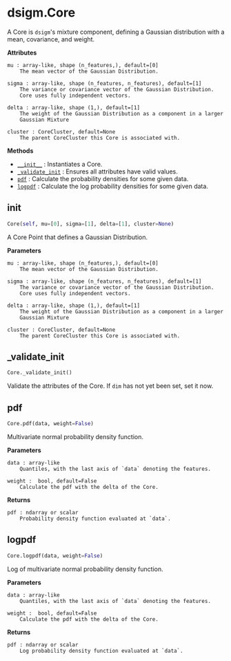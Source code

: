 # dsigm.Core

A Core is `dsigm`'s mixture component, defining a Gaussian distribution with a mean, covariance, and weight.

**Attributes**
```
mu : array-like, shape (n_features,), default=[0]
	The mean vector of the Gaussian Distribution.

sigma : array-like, shape (n_features, n_features), default=[1]
	The variance or covariance vector of the Gaussian Distribution.
	Core uses fully independent vectors.

delta : array-like, shape (1,), default=[1]
	The weight of the Gaussian Distribution as a component in a larger
	Gaussian Mixture

cluster : CoreCluster, default=None
	The parent CoreCluster this Core is associated with.
```

**Methods**
- [`__init__`](https://github.com/paradoxysm/dsigm/blob/0.3.1/doc/pydoc/Core.md#__init__) : Instantiates a Core.
- [`_validate_init`](https://github.com/paradoxysm/dsigm/blob/0.3.1/doc/pydoc/Core.md#_validate_init) : Ensures all attributes have valid values.
- [`pdf`](https://github.com/paradoxysm/dsigm/blob/0.3.1/doc/pydoc/Core.md#pdf) : Calculate the probability densities for some given data.
- [`logpdf`](https://github.com/paradoxysm/dsigm/blob/0.3.1/doc/pydoc/Core.md#logpdf) : Calculate the log probability densities for some given data.

## __init__
```python
Core(self, mu=[0], sigma=[1], delta=[1], cluster=None)
```

A Core Point that defines a Gaussian Distribution.

**Parameters**
```
mu : array-like, shape (n_features,), default=[0]
	The mean vector of the Gaussian Distribution.

sigma : array-like, shape (n_features, n_features), default=[1]
	The variance or covariance vector of the Gaussian Distribution.
	Core uses fully independent vectors.

delta : array-like, shape (1,), default=[1]
	The weight of the Gaussian Distribution as a component in a larger
	Gaussian Mixture

cluster : CoreCluster, default=None
	The parent CoreCluster this Core is associated with.
```

## _validate_init
```python
Core._validate_init()
```
Validate the attributes of the Core.
If `dim` has not yet been set, set it now.

## pdf
```python
Core.pdf(data, weight=False)
```

Multivariate normal probability density function.

**Parameters**
```
data : array-like
	Quantiles, with the last axis of `data` denoting the features.
	
weight :  bool, default=False
	Calculate the pdf with the delta of the Core.
```

**Returns**
```
pdf : ndarray or scalar
	Probability density function evaluated at `data`.
```

## logpdf
```python
Core.logpdf(data, weight=False)
```

Log of multivariate normal probability density function.

**Parameters**
```
data : array-like
	Quantiles, with the last axis of `data` denoting the features.

weight :  bool, default=False
	Calculate the pdf with the delta of the Core.
```

**Returns**
```
pdf : ndarray or scalar
	Log probability density function evaluated at `data`.
```
